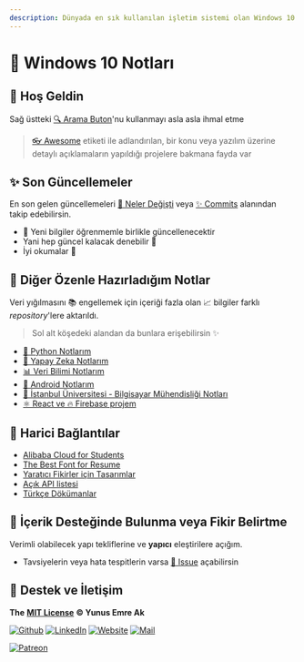 ```yaml
---
description: Dünyada en sık kullanılan işletim sistemi olan Windows 10 hakkında notlarım
---
```


# 🎇 Windows 10 Notları

## 🗽 Hoş Geldin

Sağ üstteki [🔍 Arama Buton](https://windows.yemreak.com/?q=)'nu kullanmayı asla asla ihmal etme

> [👓 Awesome](faydali-baglantilar/awesome-windows.md) etiketi ile adlandırılan, bir konu veya yazılım üzerine detaylı açıklamaların yapıldığı projelere bakmana fayda var

## ✨ Son Güncellemeler

En son gelen güncellemeleri [👀 Neler Değişti](changelog.md) veya [✨ Commits](https://github.com/yedhrab/YWindows10/commits/master) alanından takip edebilirsin.

* 🌊 Yeni bilgiler öğrenmemle birlikle güncellenecektir
* Yani hep güncel kalacak denebilir 🚀
* İyi okumalar 👻

## 🚙 Diğer Özenle Hazırladığım Notlar

Veri yığılmasını 📚 engellemek için içeriği fazla olan 📈 bilgiler farklı _repository_'lere aktarıldı.

> Sol alt köşedeki alandan da bunlara erişebilirsin ✨

* [🐍 Python Notlarım](https://python.yemreak.com/)
* [🧠 Yapay Zeka Notlarım](https://ai.yemreak.com/)
* [📊 Veri Bilimi Notlarım](https://ds.yemreak.com/)
* [📱 Android Notlarım](https://android.yemreak.com/)
* [🏫 İstanbul Üniversitesi - Bilgisayar Mühendisliği Notları](https://iuce.yemreak.com)
* [⚛ React ve 🔥 Firebase projem](https://github.com/yedhrab/YReact-Firebase)

## 🔗 Harici Bağlantılar

* [Alibaba Cloud for Students](https://www.alibabacloud.com/campaign/education)
* [The Best Font for Resume](https://www.businessnewsdaily.com/5331-best-resume-fonts.html)
* [Yaratıcı Fikirler için Tasarımlar](https://www.behance.net/)
* [Açık API listesi](https://webrazzi.com/2017/07/17/uygulama-programlama-arayuzu-api/)
* [Türkçe Dökümanlar](https://turkcedokuman.com/)

## 🤔 İçerik Desteğinde Bulunma veya Fikir Belirtme

Verimli olabilecek yapı tekliflerine ve **yapıcı** eleştirilere açığım.

* Tavsiyelerin veya hata tespitlerin varsa [🦋 Issue](https://github.com/yedhrab/IstanbulUniversity-CE/issues) açabilirsin

## 💖 Destek ve İletişim

**The** [**MIT License**](https://choosealicense.com/licenses/mit/) **© Yunus Emre Ak**

[![Github](https://drive.google.com/uc?id=1PzkuWOoBNMg0uOMmqwHtVoYt0WCqi-O5)](https://github.com/yedhrab) [![LinkedIn](https://drive.google.com/uc?id=1hvdil0ZHVEzekQ4AYELdnPOqzunKpnzJ)](https://www.linkedin.com/in/yemreak/) [![Website](https://drive.google.com/uc?id=1wR8Ph0FBs36ZJl0Ud-HkS0LZ9b66JBqJ)](https://yemreak.com) [![Mail](https://drive.google.com/uc?id=142rP0hbrnY8T9kj_84_r7WxPG1hzWEcN)](mailto::yedhrab@gmail.com?subject=YWindows10%20%7C%20Github)

[![Patreon](https://drive.google.com/uc?id=11YmCRmySX7v7QDFS62ST2JZuE70RFjDG)](https://www.patreon.com/yemreak/)

